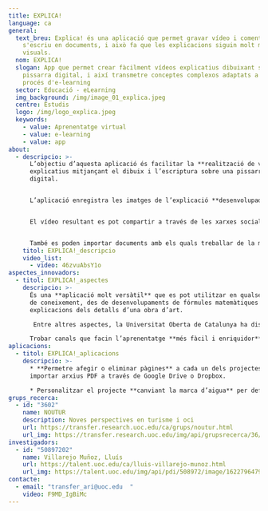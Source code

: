 ```yaml
---
title: EXPLICA!
language: ca
general:
  text_breu: Explica! és una aplicació que permet gravar vídeo i comentaris mentre
    s'escriu en documents, i això fa que les explicacions siguin molt més
    visuals.
  nom: EXPLICA!
  slogan: App que permet crear fàcilment vídeos explicatius dibuixant sobre una
    pissarra digital, i així transmetre conceptes complexos adaptats a qualsevol
    procés d'e-learning
  sector: Educació - eLearning
  img_background: /img/image_01_explica.jpeg
  centre: Estudis
  logo: /img/logo_explica.jpeg
  keywords:
    - value: Aprenentatge virtual
    - value: e-learning
    - value: app
about:
  - descripcio: >-
      L’objectiu d’aquesta aplicació és facilitar la **realització de vídeos**
      explicatius mitjançant el dibuix i l’escriptura sobre una pissarra
      digital. 


      L’aplicació enregistra les imatges de l’explicació **desenvolupada sobre la pissarra** (dibuix/text) i, a més, grava l’àudio explicatiu que l’acompanya, tot creant un vídeo amb l’explicació completa. 


      El vídeo resultant es pot compartir a través de les xarxes socials, editar amb qualsevol altra app o, fins i tot, enviar per correu, **fer vídeos** usant una pissarra digital, i registrar el dibuix creat a la pissarra juntament amb l'explicació de veu de l'usuari. 


      També es poden importar documents amb els quals treballar de la mateixa manera, dibuixant-hi a sobre i fent alhora una explicació. Explica! està disponible a iOS per a **dispositius Apple i a Play Store** per a dispositius Android.
    titol: EXPLICA!_descripcio
    video_list:
      - video: 46zvuAbsY1o
aspectes_innovadors:
  - titol: EXPLICA!_aspectes
    descripcio: >-
      És una **aplicació molt versàtil** que es pot utilitzar en qualsevol àmbit
      de coneixement, des de desenvolupaments de fórmules matemàtiques fins a
      explicacions dels detalls d’una obra d’art.

       Entre altres aspectes, la Universitat Oberta de Catalunya ha dissenyat i desenvolupat aquesta aplicació per: **Apropar el docent i els seus estudiants** mitjançant un format més proper que el text. Oferir suports digitals per a les experiències d’ensenyament i aprenentatge. 

      Trobar canals que facin l’aprenentatge **més fàcil i enriquidor**.
aplicacions:
  - titol: EXPLICA!_aplicacions
    descripcio: >-
      * **Permetre afegir o eliminar pàgines** a cada un dels projectes i
      importar arxius PDF a través de Google Drive o Dropbox. 

      * Personalitzar el projecte **canviant la marca d’aigua** per defecte per qualsevol altra imatge.
grups_recerca:
  - id: "3602"
    name: NOUTUR
    description: Noves perspectives en turisme i oci
    url: https://transfer.research.uoc.edu/ca/grups/noutur.html
    url_img: https://transfer.research.uoc.edu/img/api/grupsrecerca/36/image/1594109415142
investigadors:
  - id: "50897202"
    name: Villarejo Muñoz, Lluís
    url: https://talent.uoc.edu/ca/lluis-villarejo-munoz.html
    url_img: https://talent.uoc.edu/img/api/pdi/508972/image/1622796479743
contacte:
  - email: "transfer_ari@uoc.edu  "
    video: F9MD_IgBiMc
---
```

